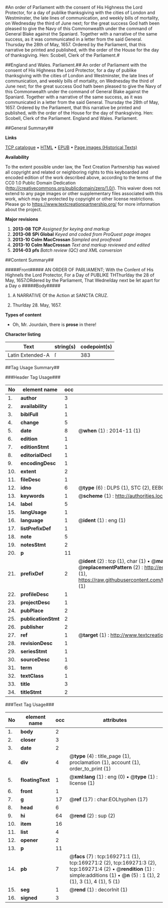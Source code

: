 #An order of Parliament with the consent of His Highness the Lord Protector, for a day of publike thanksgiving with the cities of London and Westminster, the late lines of communication, and weekly bills of mortality, on Wednesday the third of June next; for the great success God hath been pleased to give the Navy of this Commonwealth under the command of General Blake against the Spaniard. Together with a narrative of the same success, as it was communicated in a letter from the said General. Thursday the 28th of May, 1657. Ordered by the Parliament, that this narrative be printed and published, with the order of the House for the day of thanksgiving. Hen: Scobell, Clerk of the Parliament.#

##England and Wales. Parliament.##
An order of Parliament with the consent of His Highness the Lord Protector, for a day of publike thanksgiving with the cities of London and Westminster, the late lines of communication, and weekly bills of mortality, on Wednesday the third of June next; for the great success God hath been pleased to give the Navy of this Commonwealth under the command of General Blake against the Spaniard. Together with a narrative of the same success, as it was communicated in a letter from the said General. Thursday the 28th of May, 1657. Ordered by the Parliament, that this narrative be printed and published, with the order of the House for the day of thanksgiving. Hen: Scobell, Clerk of the Parliament.
England and Wales. Parliament.

##General Summary##

**Links**

[TCP catalogue](http://www.ota.ox.ac.uk/tcp/)  • 
[HTML](http://tei.it.ox.ac.uk/tcp/Texts-HTML/free/A74/A74586.html)  • 
[EPUB](http://tei.it.ox.ac.uk/tcp/Texts-EPUB/free/A74/A74586.epub) • 
[Page images (Historical Texts)](https://historicaltexts.jisc.ac.uk/eebo-99869466e)

**Availability**

To the extent possible under law, the Text Creation Partnership has waived all copyright and related or neighboring rights to this keyboarded and encoded edition of the work described above, according to the terms of the CC0 1.0 Public Domain Dedication (http://creativecommons.org/publicdomain/zero/1.0/). This waiver does not extend to any page images or other supplementary files associated with this work, which may be protected by copyright or other license restrictions. Please go to https://www.textcreationpartnership.org/ for more information about the project.

**Major revisions**

1. __2013-08__ __TCP__ *Assigned for keying and markup*
1. __2013-08__ __SPi Global__ *Keyed and coded from ProQuest page images*
1. __2013-10__ __Colm MacCrossan__ *Sampled and proofread*
1. __2013-10__ __Colm MacCrossan__ *Text and markup reviewed and edited*
1. __2014-03__ __pfs__ *Batch review (QC) and XML conversion*

##Content Summary##

#####Front#####
AN ORDER OF PARLIAMENT; With the Conſent of His Highneſs the Lord Protector, For a Day of PUBLIKE THThurſday the 28 of May, 1657.ORdered by the Parliament, That Wedneſday next be ſet apart for a Day o
#####Body#####

1. A NARRATIVE Of the Action at SANCTA CRUZ.

1. Thurſday 28. May, 1657.

**Types of content**

  * Oh, Mr. Jourdain, there is **prose** in there!

**Character listing**


|Text|string(s)|codepoint(s)|
|---|---|---|
|Latin Extended-A|ſ|383|

##Tag Usage Summary##

###Header Tag Usage###

|No|element name|occ|attributes|
|---|---|---|---|
|1.|__author__|3||
|2.|__availability__|1||
|3.|__biblFull__|1||
|4.|__change__|5||
|5.|__date__|8| @__when__ (1) : 2014-11 (1)|
|6.|__edition__|1||
|7.|__editionStmt__|1||
|8.|__editorialDecl__|1||
|9.|__encodingDesc__|1||
|10.|__extent__|2||
|11.|__fileDesc__|1||
|12.|__idno__|6| @__type__ (6) : DLPS (1), STC (2), EEBO-CITATION (1), PROQUEST (1), VID (1)|
|13.|__keywords__|1| @__scheme__ (1) : http://authorities.loc.gov/ (1)|
|14.|__label__|5||
|15.|__langUsage__|1||
|16.|__language__|1| @__ident__ (1) : eng (1)|
|17.|__listPrefixDef__|1||
|18.|__note__|5||
|19.|__notesStmt__|2||
|20.|__p__|11||
|21.|__prefixDef__|2| @__ident__ (2) : tcp (1), char (1)  •  @__matchPattern__ (2) : ([0-9\-]+):([0-9IVX]+) (1), (.+) (1)  •  @__replacementPattern__ (2) : http://eebo.chadwyck.com/downloadtiff?vid=$1&page=$2 (1), https://raw.githubusercontent.com/textcreationpartnership/Texts/master/tcpchars.xml#$1 (1)|
|22.|__profileDesc__|1||
|23.|__projectDesc__|1||
|24.|__pubPlace__|2||
|25.|__publicationStmt__|2||
|26.|__publisher__|2||
|27.|__ref__|1| @__target__ (1) : http://www.textcreationpartnership.org/docs/. (1)|
|28.|__revisionDesc__|1||
|29.|__seriesStmt__|1||
|30.|__sourceDesc__|1||
|31.|__term__|6||
|32.|__textClass__|1||
|33.|__title__|3||
|34.|__titleStmt__|2||


###Text Tag Usage###

|No|element name|occ|attributes|
|---|---|---|---|
|1.|__body__|2||
|2.|__closer__|3||
|3.|__date__|2||
|4.|__div__|4| @__type__ (4) : title_page (1), proclamation (1), account (1), order_to_print (1)|
|5.|__floatingText__|1| @__xml:lang__ (1) : eng (0)  •  @__type__ (1) : license (1)|
|6.|__front__|1||
|7.|__g__|17| @__ref__ (17) : char:EOLhyphen (17)|
|8.|__head__|6||
|9.|__hi__|64| @__rend__ (2) : sup (2)|
|10.|__item__|16||
|11.|__list__|4||
|12.|__opener__|2||
|13.|__p__|11||
|14.|__pb__|7| @__facs__ (7) : tcp:169271:1 (1), tcp:169271:2 (2), tcp:169271:3 (2), tcp:169271:4 (2)  •  @__rendition__ (1) : simple:additions (1)  •  @__n__ (5) : 1 (1), 2 (1), 3 (1), 4 (1), 5 (1)|
|15.|__seg__|1| @__rend__ (1) : decorInit (1)|
|16.|__signed__|3||
